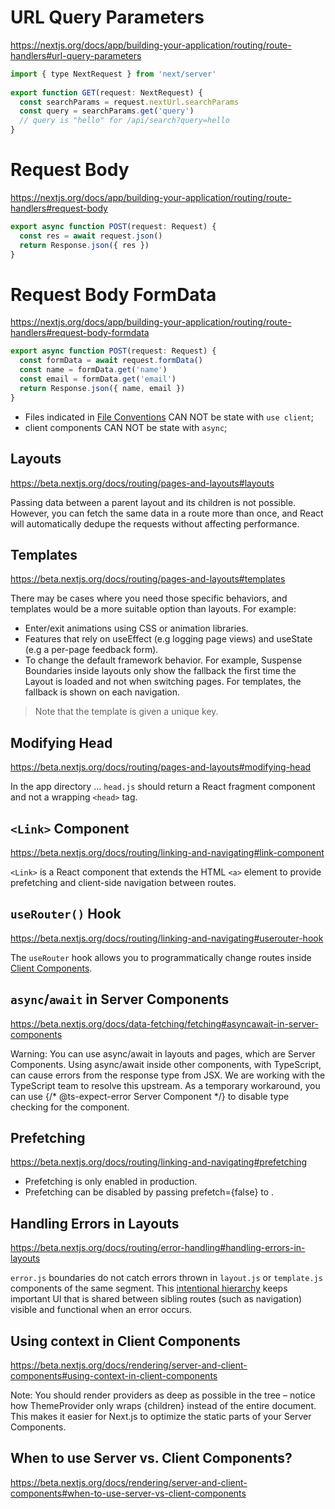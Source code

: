 # URL Query Parameters

https://nextjs.org/docs/app/building-your-application/routing/route-handlers#url-query-parameters

```js
import { type NextRequest } from 'next/server'
 
export function GET(request: NextRequest) {
  const searchParams = request.nextUrl.searchParams
  const query = searchParams.get('query')
  // query is "hello" for /api/search?query=hello
}
```

# Request Body

https://nextjs.org/docs/app/building-your-application/routing/route-handlers#request-body

```js
export async function POST(request: Request) {
  const res = await request.json()
  return Response.json({ res })
}
```

# Request Body FormData

https://nextjs.org/docs/app/building-your-application/routing/route-handlers#request-body-formdata

```js
export async function POST(request: Request) {
  const formData = await request.formData()
  const name = formData.get('name')
  const email = formData.get('email')
  return Response.json({ name, email })
}
```

- Files indicated in [File Conventions](https://beta.nextjs.org/docs/routing/fundamentals#file-conventions) CAN NOT be state with `use client`;
- client components CAN NOT be state with `async`;

## Layouts

https://beta.nextjs.org/docs/routing/pages-and-layouts#layouts

Passing data between a parent layout and its children is not possible. However, you can fetch the same data in a route more than once, and React will automatically dedupe the requests without affecting performance.

## Templates

https://beta.nextjs.org/docs/routing/pages-and-layouts#templates

There may be cases where you need those specific behaviors, and templates would be a more suitable option than layouts. For example:

- Enter/exit animations using CSS or animation libraries.
- Features that rely on useEffect (e.g logging page views) and useState (e.g a per-page feedback form).
- To change the default framework behavior. For example, Suspense Boundaries inside layouts only show the fallback the first time the Layout is loaded and not when switching pages. For templates, the fallback is shown on each navigation.

> Note that the template is given a unique key.

## Modifying Head

https://beta.nextjs.org/docs/routing/pages-and-layouts#modifying-head

In the app directory ... `head.js` should return a React fragment component and not a wrapping `<head>` tag.

## `<Link>` Component

https://beta.nextjs.org/docs/routing/linking-and-navigating#link-component

`<Link>` is a React component that extends the HTML `<a>` element to provide prefetching and client-side navigation between routes.

## `useRouter()` Hook

https://beta.nextjs.org/docs/routing/linking-and-navigating#userouter-hook

The `useRouter` hook allows you to programmatically change routes inside [Client Components](https://beta.nextjs.org/docs/rendering/server-and-client-components).

## `async`/`await` in Server Components

https://beta.nextjs.org/docs/data-fetching/fetching#asyncawait-in-server-components

Warning: You can use async/await in layouts and pages, which are Server Components. Using async/await inside other components, with TypeScript, can cause errors from the response type from JSX. We are working with the TypeScript team to resolve this upstream. As a temporary workaround, you can use {/* @ts-expect-error Server Component */} to disable type checking for the component.

## Prefetching

https://beta.nextjs.org/docs/routing/linking-and-navigating#prefetching


- Prefetching is only enabled in production.
- Prefetching can be disabled by passing prefetch={false} to <Link>.

## Handling Errors in Layouts

https://beta.nextjs.org/docs/routing/error-handling#handling-errors-in-layouts

`error.js` boundaries do not catch errors thrown in `layout.js` or `template.js` components of the same segment. This [intentional hierarchy](https://beta.nextjs.org/docs/routing/error-handling#nested-routes) keeps important UI that is shared between sibling routes (such as navigation) visible and functional when an error occurs.

## Using context in Client Components

https://beta.nextjs.org/docs/rendering/server-and-client-components#using-context-in-client-components

Note: You should render providers as deep as possible in the tree – notice how ThemeProvider only wraps {children} instead of the entire <html> document. This makes it easier for Next.js to optimize the static parts of your Server Components.

## When to use Server vs. Client Components?

https://beta.nextjs.org/docs/rendering/server-and-client-components#when-to-use-server-vs-client-components

